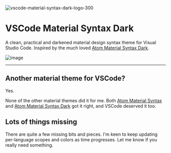 ![vscode-material-syntax-dark-logo-300](https://cloud.githubusercontent.com/assets/8268040/23274624/55200250-f9fb-11e6-8a14-485da8658733.png)

# VSCode Material Syntax **Dark**

A clean, practical and darkened material design syntax theme for Visual Studio Code. Inspired by the much loved [Atom Material Syntax Dark](https://github.com/atom-material/atom-material-syntax-dark).

![image](https://cloud.githubusercontent.com/assets/8268040/22662989/a5919546-ecb3-11e6-97ca-260d332767be.png)

---

## Another material theme for VSCode?
Yes.

None of the other material themes did it for me. Both [Atom Material Syntax](https://github.com/atom-material/atom-material-syntax) and [Atom Material Syntax Dark](https://github.com/atom-material/atom-material-syntax-dark) got it right, and VSCode deserved it too.

## Lots of things missing
There are quite a few missing bits and pieces. I'm keen to keep updating per-language scopes and colors as time progresses. Let me know if you really need something.

